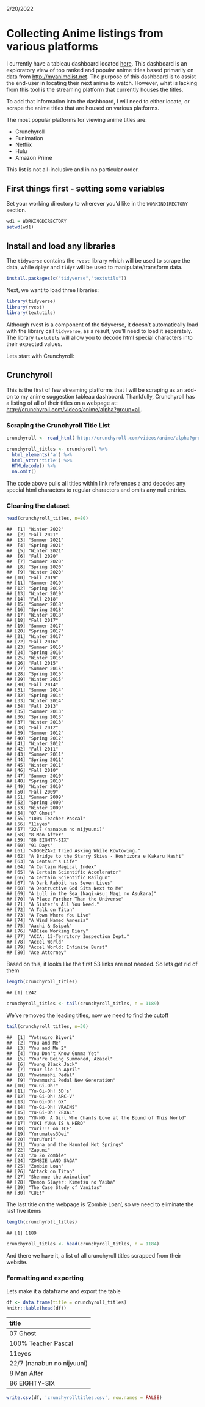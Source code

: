 2/20/2022

# Collecting Anime listings from various platforms

I currently have a tableau dashboard located
[here](https://public.tableau.com/app/profile/patrick.mendoza5877/viz/WhatAnimetoWatchNextMyAnimeList/Dashboard).
This dashboard is an exploratory view of top ranked and popular anime
titles based primarily on data from <http://myanimelist.net>. The
purpose of this dashboard is to assist the end-user in locating their
next anime to watch. However, what is lacking from this tool is the
streaming platform that currently houses the titles.

To add that information into the dashboard, I will need to either
locate, or scrape the anime titles that are housed on various platforms.

The most popular platforms for viewing anime titles are:

-   Crunchyroll
-   Funimation
-   Netflix
-   Hulu
-   Amazon Prime

This list is not all-inclusive and in no particular order.

## First things first - setting some variables

Set your working directory to wherever you’d like in the
`WORKINDIRECTORY` section.

``` r
wd1 = WORKINGDIRECTORY
setwd(wd1)
```

## Install and load any libraries

The `tidyverse` contains the `rvest` library which will be used to
scrape the data, while `dplyr` and `tidyr` will be used to
manipulate/transform data.

``` r
install.packages(c("tidyverse","textutils"))
```

Next, we want to load three libraries:

``` r
library(tidyverse)
library(rvest)
library(textutils)
```

Although rvest is a component of the tidyverse, it doesn’t automatically
load with the library call `tidyverse`, as a result, you’ll need to load
it separately. The library `textutils` will allow you to decode html
special characters into their expected values.

Lets start with Crunchyroll:

## Crunchyroll

This is the first of few streaming platforms that I will be scraping as
an add-on to my anime suggestion tableau dashboard. Thankfully,
Crunchyroll has a listing of all of their titles on a webpage at:
<http://crunchyroll.com/videos/anime/alpha?group=all>.

### Scraping the Crunchyroll Title List

``` r
crunchyroll <- read_html('http://crunchyroll.com/videos/anime/alpha?group=all')

crunchyroll_titles <- crunchyroll %>% 
  html_elements('a') %>% 
  html_attr('title') %>%
  HTMLdecode() %>%
  na.omit()
```

The code above pulls all titles within link references `a` and decodes
any special html characters to regular characters and omits any null
entries.

### Cleaning the dataset

``` r
head(crunchyroll_titles, n=80)
```

    ##  [1] "Winter 2022"                                            
    ##  [2] "Fall 2021"                                              
    ##  [3] "Summer 2021"                                            
    ##  [4] "Spring 2021"                                            
    ##  [5] "Winter 2021"                                            
    ##  [6] "Fall 2020"                                              
    ##  [7] "Summer 2020"                                            
    ##  [8] "Spring 2020"                                            
    ##  [9] "Winter 2020"                                            
    ## [10] "Fall 2019"                                              
    ## [11] "Summer 2019"                                            
    ## [12] "Spring 2019"                                            
    ## [13] "Winter 2019"                                            
    ## [14] "Fall 2018"                                              
    ## [15] "Summer 2018"                                            
    ## [16] "Spring 2018"                                            
    ## [17] "Winter 2018"                                            
    ## [18] "Fall 2017"                                              
    ## [19] "Summer 2017"                                            
    ## [20] "Spring 2017"                                            
    ## [21] "Winter 2017"                                            
    ## [22] "Fall 2016"                                              
    ## [23] "Summer 2016"                                            
    ## [24] "Spring 2016"                                            
    ## [25] "Winter 2016"                                            
    ## [26] "Fall 2015"                                              
    ## [27] "Summer 2015"                                            
    ## [28] "Spring 2015"                                            
    ## [29] "Winter 2015"                                            
    ## [30] "Fall 2014"                                              
    ## [31] "Summer 2014"                                            
    ## [32] "Spring 2014"                                            
    ## [33] "Winter 2014"                                            
    ## [34] "Fall 2013"                                              
    ## [35] "Summer 2013"                                            
    ## [36] "Spring 2013"                                            
    ## [37] "Winter 2013"                                            
    ## [38] "Fall 2012"                                              
    ## [39] "Summer 2012"                                            
    ## [40] "Spring 2012"                                            
    ## [41] "Winter 2012"                                            
    ## [42] "Fall 2011"                                              
    ## [43] "Summer 2011"                                            
    ## [44] "Spring 2011"                                            
    ## [45] "Winter 2011"                                            
    ## [46] "Fall 2010"                                              
    ## [47] "Summer 2010"                                            
    ## [48] "Spring 2010"                                            
    ## [49] "Winter 2010"                                            
    ## [50] "Fall 2009"                                              
    ## [51] "Summer 2009"                                            
    ## [52] "Spring 2009"                                            
    ## [53] "Winter 2009"                                            
    ## [54] "07 Ghost"                                               
    ## [55] "100% Teacher Pascal"                                    
    ## [56] "11eyes"                                                 
    ## [57] "22/7 (nanabun no nijyuuni)"                             
    ## [58] "8 Man After"                                            
    ## [59] "86 EIGHTY-SIX"                                          
    ## [60] "91 Days"                                                
    ## [61] "<DOGEZA>I Tried Asking While Kowtowing."                
    ## [62] "A Bridge to the Starry Skies - Hoshizora e Kakaru Hashi"
    ## [63] "A Centaur's Life"                                       
    ## [64] "A Certain Magical Index"                                
    ## [65] "A Certain Scientific Accelerator"                       
    ## [66] "A Certain Scientific Railgun"                           
    ## [67] "A Dark Rabbit has Seven Lives"                          
    ## [68] "A Destructive God Sits Next to Me"                      
    ## [69] "A Lull in the Sea (Nagi-Asu: Nagi no Asukara)"          
    ## [70] "A Place Further Than the Universe"                      
    ## [71] "A Sister's All You Need."                               
    ## [72] "A Talk on Titan"                                        
    ## [73] "A Town Where You Live"                                  
    ## [74] "A Wind Named Amnesia"                                   
    ## [75] "Aachi & Ssipak"                                         
    ## [76] "ABCiee Working Diary"                                   
    ## [77] "ACCA: 13-Territory Inspection Dept."                    
    ## [78] "Accel World"                                            
    ## [79] "Accel World: Infinite Burst"                            
    ## [80] "Ace Attorney"

Based on this, it looks like the first 53 links are not needed. So lets
get rid of them

``` r
length(crunchyroll_titles)
```

    ## [1] 1242

``` r
crunchyroll_titles <- tail(crunchyroll_titles, n = 1189)
```

We’ve removed the leading titles, now we need to find the cutoff

``` r
tail(crunchyroll_titles, n=30)
```

    ##  [1] "Yotsuiro Biyori"                                         
    ##  [2] "You and Me"                                              
    ##  [3] "You and Me 2"                                            
    ##  [4] "You Don't Know Gunma Yet"                                
    ##  [5] "You're Being Summoned, Azazel"                           
    ##  [6] "Young Black Jack"                                        
    ##  [7] "Your lie in April"                                       
    ##  [8] "Yowamushi Pedal"                                         
    ##  [9] "Yowamushi Pedal New Generation"                          
    ## [10] "Yu-Gi-Oh!"                                               
    ## [11] "Yu-Gi-Oh! 5D's"                                          
    ## [12] "Yu-Gi-Oh! ARC-V"                                         
    ## [13] "Yu-Gi-Oh! GX"                                            
    ## [14] "Yu-Gi-Oh! VRAINS"                                        
    ## [15] "Yu-Gi-Oh! ZEXAL"                                         
    ## [16] "YU-NO: A Girl Who Chants Love at the Bound of This World"
    ## [17] "YUKI YUNA IS A HERO"                                     
    ## [18] "Yuri!!! on ICE"                                          
    ## [19] "Yurumates3Dei"                                           
    ## [20] "YuruYuri"                                                
    ## [21] "Yuuna and the Haunted Hot Springs"                       
    ## [22] "Zapuni"                                                  
    ## [23] "Zo Zo Zombie"                                            
    ## [24] "ZOMBIE LAND SAGA"                                        
    ## [25] "Zombie Loan"                                             
    ## [26] "Attack on Titan"                                         
    ## [27] "Shenmue the Animation"                                   
    ## [28] "Demon Slayer: Kimetsu no Yaiba"                          
    ## [29] "The Case Study of Vanitas"                               
    ## [30] "CUE!"

The last title on the webpage is ‘Zombie Loan’, so we need to eliminate
the last five items

``` r
length(crunchyroll_titles)
```

    ## [1] 1189

``` r
crunchyroll_titles <- head(crunchyroll_titles, n = 1184)
```

And there we have it, a list of all crunchyroll titles scrapped from
their website.

### Formatting and exporting

Lets make it a dataframe and export the table

``` r
df <- data.frame(title = crunchyroll_titles)
knitr::kable(head(df))
```

| title                      |
|:---------------------------|
| 07 Ghost                   |
| 100% Teacher Pascal        |
| 11eyes                     |
| 22/7 (nanabun no nijyuuni) |
| 8 Man After                |
| 86 EIGHTY-SIX              |

``` r
write.csv(df, 'crunchyrolltitles.csv', row.names = FALSE) 
```
